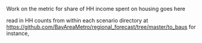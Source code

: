 Work on the metric for share of HH income spent on housing goes here

read in HH counts from within each scenario directory at https://github.com/BayAreaMetro/regional_forecast/tree/master/to_baus
for instance, 
